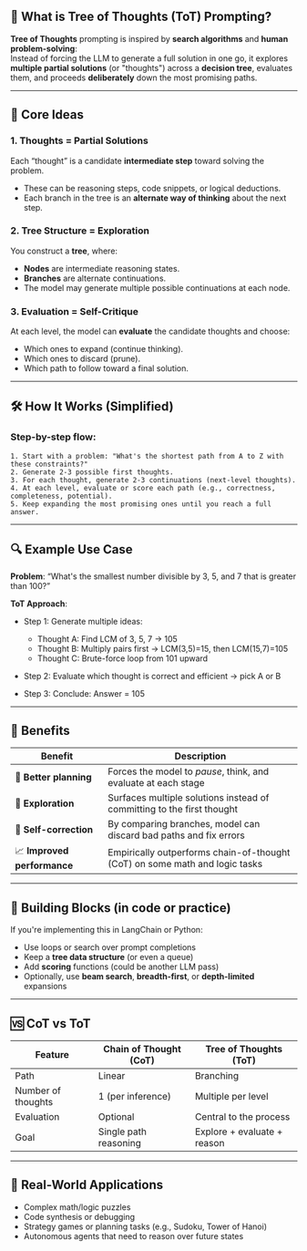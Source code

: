 ## 🌳 What is **Tree of Thoughts** (ToT) Prompting?

**Tree of Thoughts** prompting is inspired by **search algorithms** and **human problem-solving**:  
Instead of forcing the LLM to generate a full solution in one go, it explores **multiple partial solutions** (or "thoughts") across a **decision tree**, evaluates them, and proceeds **deliberately** down the most promising paths.

---

## 🧠 Core Ideas

### 1. **Thoughts = Partial Solutions**
Each “thought” is a candidate **intermediate step** toward solving the problem.
- These can be reasoning steps, code snippets, or logical deductions.
- Each branch in the tree is an **alternate way of thinking** about the next step.

### 2. **Tree Structure = Exploration**
You construct a **tree**, where:
- **Nodes** are intermediate reasoning states.
- **Branches** are alternate continuations.
- The model may generate multiple possible continuations at each node.

### 3. **Evaluation = Self-Critique**
At each level, the model can **evaluate** the candidate thoughts and choose:
- Which ones to expand (continue thinking).
- Which ones to discard (prune).
- Which path to follow toward a final solution.

---

## 🛠️ How It Works (Simplified)

### Step-by-step flow:
```text
1. Start with a problem: "What's the shortest path from A to Z with these constraints?"
2. Generate 2-3 possible first thoughts.
3. For each thought, generate 2-3 continuations (next-level thoughts).
4. At each level, evaluate or score each path (e.g., correctness, completeness, potential).
5. Keep expanding the most promising ones until you reach a full answer.
```

---

## 🔍 Example Use Case

**Problem**: “What's the smallest number divisible by 3, 5, and 7 that is greater than 100?”

**ToT Approach**:
- Step 1: Generate multiple ideas:
  - Thought A: Find LCM of 3, 5, 7 → 105
  - Thought B: Multiply pairs first → LCM(3,5)=15, then LCM(15,7)=105
  - Thought C: Brute-force loop from 101 upward

- Step 2: Evaluate which thought is correct and efficient → pick A or B

- Step 3: Conclude: Answer = 105

---

## 🧪 Benefits

| Benefit                     | Description                                                                 |
|-----------------------------|-----------------------------------------------------------------------------|
| 🧭 **Better planning**       | Forces the model to *pause*, think, and evaluate at each stage              |
| 🌿 **Exploration**           | Surfaces multiple solutions instead of committing to the first thought     |
| 🧠 **Self-correction**       | By comparing branches, model can discard bad paths and fix errors           |
| 📈 **Improved performance**  | Empirically outperforms chain-of-thought (CoT) on some math and logic tasks |

---

## 🧱 Building Blocks (in code or practice)

If you're implementing this in LangChain or Python:
- Use loops or search over prompt completions
- Keep a **tree data structure** (or even a queue)
- Add **scoring** functions (could be another LLM pass)
- Optionally, use **beam search**, **breadth-first**, or **depth-limited** expansions

---

## 🆚 CoT vs ToT

| Feature                  | Chain of Thought (CoT)         | Tree of Thoughts (ToT)          |
|--------------------------|-------------------------------|----------------------------------|
| Path                     | Linear                        | Branching                        |
| Number of thoughts       | 1 (per inference)             | Multiple per level               |
| Evaluation               | Optional                      | Central to the process           |
| Goal                     | Single path reasoning         | Explore + evaluate + reason      |

---

## 🧪 Real-World Applications

- Complex math/logic puzzles
- Code synthesis or debugging
- Strategy games or planning tasks (e.g., Sudoku, Tower of Hanoi)
- Autonomous agents that need to reason over future states
